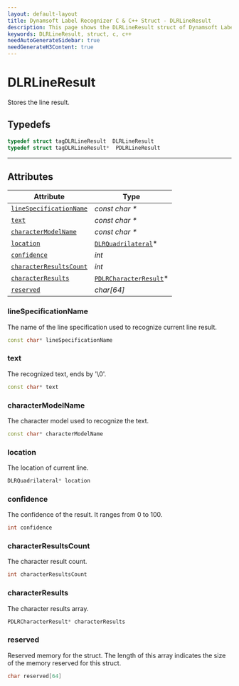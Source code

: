 ```yaml
---
layout: default-layout
title: Dynamsoft Label Recognizer C & C++ Struct - DLRLineResult
description: This page shows the DLRLineResult struct of Dynamsoft Label Recognizer for C & C++ Language.
keywords: DLRLineResult, struct, c, c++
needAutoGenerateSidebar: true
needGenerateH3Content: true
---
```



# DLRLineResult
Stores the line result.

## Typedefs

```cpp
typedef struct tagDLRLineResult  DLRLineResult
typedef struct tagDLRLineResult*  PDLRLineResult
```  
  
---
  

## Attributes
  
| Attribute | Type |
|---------- | ---- |
| [`lineSpecificationName`](#linespecificationname) | *const char \** |
| [`text`](#text) | *const char \** |
| [`characterModelName`](#charactermodelname) | *const char \** |
| [`location`](#location) | [`DLRQuadrilateral`](dlr-quadrilateral.md)\* |
| [`confidence`](#confidence) | *int* |
| [`characterResultsCount`](#characterresultscount) | *int* |
| [`characterResults`](#characterresults) | [`PDLRCharacterResult`](dlr-character-result.md)\* |
| [`reserved`](#reserved) | *char\[64\]* |


### lineSpecificationName
The name of the line specification used to recognize current line result.
```cpp
const char* lineSpecificationName
```

### text
The recognized text, ends by '\0'.
```cpp
const char* text
```

### characterModelName
The character model used to recognize the text.
```cpp
const char* characterModelName
```

### location
The location of current line.
```cpp
DLRQuadrilateral* location
```


### confidence
The confidence of the result. It ranges from 0 to 100.
```cpp
int confidence
```


### characterResultsCount
The character result count.
```cpp
int characterResultsCount
```

### characterResults
The character results array.
```cpp
PDLRCharacterResult* characterResults
```

### reserved
Reserved memory for the struct. The length of this array indicates the size of the memory reserved for this struct.
```cpp
char reserved[64]
```
